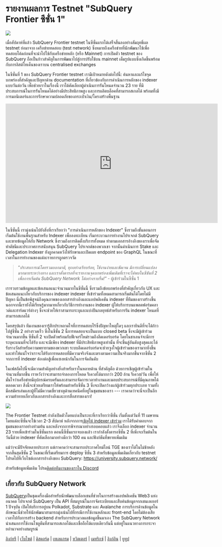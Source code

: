 # รายงานผลการ Testnet "SubQuery Frontier ซีซั่น 1"

![](https://miro.medium.com/max/700/0*b3TqTiJWGrNSs28F)

เมื่อสัปดาห์ที่แล้ว SubQuery Frontier testnet ในซีซั่นแรกได้เสร็จสิ้นลงอย่างสัมฤทธิ์ผล testnet ย่อมาจาก เครือข่ายทดสอบ (test network) ซึ่งหมายถึงเครือข่ายที่นักพัฒนาใช้เพื่อทดสอบโค้ดก่อนที่จะนำไปใช้กับเครือข่ายหลัก (หรือ Mainnet) การเปิดตัว testnet ของ SubQuery ถือเป็นก้าวสำคัญในการพัฒนาไปสู่การปรับใช้บน mainnet เต็มรูปแบบซึ่งเกิดขึ้นพร้อมกับการลิสต์โทเค็นของเราบน centralised exchanges

ในซีซั่นที่ 1 ของ SubQuery Frontier testnet เรามีเป้าหมายดังต่อไปนี้: ค้นหาและแก้ไขจุดบกพร่องที่สำคัญและปัญหาด้าน documentation ที่เกี่ยวข้องกับการดำเนินการหลักของ indexer แบบวันต่อวัน เพื่อช่วยเราในเรื่องนี้ เราได้คัดเลือกผู้ดำเนินการรันโหนดจำนวน 23 ราย ที่มีประสบการณ์ในการรันโหนดได้อย่างมีประสิทธิภาพสูง และการผลิตบล็อคที่สามารถสเกลได้ พร้อมทั้งมีการมอนิเตอร์และการรักษาความปลอดภัยของกระเป๋าเงิน/โครงสร้างพื้นฐาน

<iframe width="692" height="389" src="https://www.youtube.com/embed/hZ1Mn-jOuHQ" title="วิดีโอ YouTube" frameborder="0" allow="accelerometer; autoplay; clipboard-write; encrypted-media; gyroscope; picture-in-picture" allowfullscreen></iframe>

ในซีซั่นนี้ เรามุ่งเน้นไปยังสิ่งที่เราเรียกว่า "การดำเนินการหลักของ Indexer" ซึ่งรวมถึงขั้นตอนการเริ่มต้นใช้งานพื้นฐานสำหรับ Indexer เพื่อลงทะเบียน เริ่มกระบวนการทำงานโปรเจกต์ SubQuery และขายข้อมูลให้กับ Network ซึ่งรวมถึงการติดตั้งบริการทั้งหมด ทำตามเอกสารอ้างอิงของเราเพื่อจัดทำดัชนีและประกาศการสนับสนุน SubQuery โปรเจกต์ของพวกเขา จากนั้นดำเนินการ Stake และ Delegation Indexer ยังถูกคาดหวังให้รักษาและเปิดเผย endpoint ของ GraphQL ในขณะที่เวลาในการทำงานของแต่ละรายการถูกตรวจวัด

> _"ประสบการณ์โดยรวมออกมาดี, ทุกอย่างเรียบร้อย, ใช้งานง่ายและชัดเจน มีการเปลี่ยนแปลงมากมายระหว่างทาง และเราตั้งตารอที่จะรายงานจุดบกพร่องเพิ่มเติมที่เราจะได้พบในซีซันที่ 2 เพื่อการเริ่มต้น SubQuery Network ได้อย่างราบรื่น!"_ - ผู้เข้าร่วมในซีซั่น 1

เรารวบรวมข้อมูลและข้อเสนอแนะจำนวนมากในซีซั่นนี้ ซึ่งรวมถึงข้อบกพร่องที่สำคัญเกี่ยวกับ UX และข้อเสนอแนะเกี่ยวกับบริการของ indexer indexer ที่เข้าร่วมทั้งหมดสามารถเริ่มต้นได้โดยไม่มีปัญหา นี่เป็นข้อพิสูจน์ถึงคุณภาพของเอกสารอ้างอิงและแอปพลิเคชัน indexer ที่ทีมของเราสร้างขึ้น นอกจากนี้เรายังได้เรียนรู้มากมายเกี่ยวกับวิธีการทำงานของ indexer ผู้ให้บริการบนแพลตฟอร์มคลาวด์และฮาร์ดแวร์ต่างๆ ซึ่งจะช่วยให้เราสามารถระบุและแบ่งปันกลยุทธ์สำหรับการรัน indexer โหนดที่สามารถสเกลได้

โดยสรุปแล้ว ทีมงานของเรารู้สึกประหลาดใจที่การทดสอบไร้ซึ่งปัญหาใหญ่ใดๆ และเรายินดีที่จะได้ก้าวไปสู่ซีซั่น 2 อย่างรวดเร็ว ซึ่งในซีซั่น 2 นี้การทดสอบจะเป็นแบบ closed beta ซึ่งจะมีผู้เข้าร่วมจำนวนมากขึ้น ซีซั่นที่ 2 จะเปิดตัวพร้อมกับฟีเจอร์ใหม่รวมถึงลีดเดอร์บอร์ด โดยในชาเลนจ์จะมีการระบุคะแนนที่จะได้รับ และจะมีเพียง indexer ที่มีประสิทธิภาพสูงเท่านั้น ที่จะขึ้นสู่อันดับสูงสุดและได้รับรางวัลสำหรับความพยายามของพวกเขา ระบบลีดเดอร์บอร์ดจะช่วยจูงใจผู้เข้าร่วมของเรามากยิ่งขึ้น และทำให้แน่ใจว่าเราจะได้รับการทดสอบที่มีความจริงจังและตรงตามความเป็นจริงมากขึ้นจากซีซั่น 2 จากการที่ indexer ต้องต่อสู้เพื่อแซงหน้ากันในการจัดอันดับ

ในเฟสถัดไปนี้จะมีความสำคัญอย่างยิ่งสำหรับเราในหลายด้าน ที่สำคัญคือ ด้วยการเชิญผู้เข้าร่วมในจำนวนที่มากขึ้น เราหวังว่าจะสามารถจำลองการโหลด รีเควสได้มากกว่า 200 ล้าน รีเควส/วัน เพื่อให้มั่นใจว่าเครือข่ายมีอุปกรณ์ครบครันและสามารถจัดการเวลาทำงานและมอบประสบการณ์ที่มีคุณภาพได้ตลอดเวลา สิ่งนี้จะช่วยเตรียมเราให้พร้อมสำหรับซีซั่น 3 ซึ่งจะเปิดกว้างแก่ผู้เข้าร่วมทุกประเภท รวมทั้งมือสมัครเล่นและผู้ที่ไม่มีความเชี่ยวชาญด้านเทคนิคที่อยู่ในชุมชนของเรา --- เราคาดว่าจะนี่จะเป็นอีกความท้าทายเกี่ยวกับเอกสารอ้างอิงและการสื่อสารของเรา!

![](https://miro.medium.com/max/700/0*viJ1DgWiGoPdI2fS)

The Frontier Testnet กำลังเปิดตัวโดยแบ่งเป็นระยะที่เราเรียกว่าซีซั่น เริ่มตั้งแต่วันที่ 11 เมษายน โดยแต่ละซีซั่นจะใช้เวลา 2-3 สัปดาห์ หลังจากการ[เชิญให้ indexer เข้าร่วม](./20211202-indexer-invitation) เราได้รับคำตอบจากชุมชนของเราอย่างท่วมท้น และหลังจากการพิจารณาอย่างรอบคอบแล้ว เราจึงเลือก indexer จำนวน 23 รายเพื่อเข้าร่วมในซีซั่นแรก ตอนนี้ซีซั่นแรกจบลงแล้ว เรากำลังตั้งตารอซีซั่น 2 ที่เพิ่งจะเริ่มต้นในวันนี้ด้วย indexer ที่คัดเลือกมาอย่างดีกว่า 100 คน และฟังก์ชันที่ขยายเพิ่มเติม

แม้ว่าจะมีปัจจัยหลายประการ แต่เราคาดว่าจะสามารถประกาศไทม์ไลน์ TGE ของเราได้ในไม่ช้าหลังจากสิ้นสุดซีซั่น 2 ในขณะที่เริ่มเตรียมการ deploy ซีซั่น 3 สำหรับข้อมูลเพิ่มเติมเกี่ยวกับ testnet โปรดไปที่เว็บไซต์เอกสารอ้างอิงของ SubQuery: https://university.subquery.network/

สำหรับข้อมูลเพิ่มเติม โปรด[ติดต่อทีมงานของเราใน Discord](https://discord.com/invite/78zg8aBSMG)

## เกี่ยวกับ SubQuery Network

[SubQuery](https://subquery.network/)เป็นชุดเครื่องมือสำหรับนักพัฒนาบล็อกเชนที่ช่วยในการสร้างแอปพลิเคชัน Web3 แห่งอนาคต โปรเจกต์ SubQuery เป็น API ที่สมบูรณ์ในการจัดระเบียบและสืบค้นข้อมูลจากเชนเลเยอร์ 1 ปัจจุบัน เปิดให้บริการอยู่บน Polkadot, Substrate และ Avalanche การบริการด้านข้อมูลในลักษณะนี้ช่วยให้นักพัฒนาสามารถมุ่งเน้นไปที่กรณีการใช้งานหลักและ front-end โดยไม่ต้องเสียเวลาไปกับการสร้าง backend สำหรับการประมวลผลข้อมูลขึ้นมาเอง The SubQuery Network นำเสนอการใช้งานโซลูชันที่สามารถสเกลได้และเชื่อถือได้แบบเดียวกันนี้ แต่อยู่ในแนวทางการกระจายอำนาจอย่างสมบูรณ์

[ลิงก์ทรี](https://linktr.ee/subquerynetwork) | [เว็บไซต์](https://subquery.network/) | [ดิสคอร์ด](https://discord.com/invite/78zg8aBSMG) | [เทเลแกรม](https://t.me/subquerynetwork) | [ทวิตเตอร์](https://twitter.com/subquerynetwork) | [เมทริกซ์](https://matrix.to/#/#subquery:matrix.org) | [ลิงก์อิน](https://www.linkedin.com/company/subquery) | [ยูทูป](https://www.youtube.com/channel/UCi1a6NUUjegcLHDFLr7CqLw)
